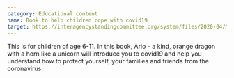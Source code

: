 ```yaml
---
category: Educational content
name: Book to help children cope with covid19
target: https://interagencystandingcommittee.org/system/files/2020-04/My%20Hero%20is%20You%2C%20Storybook%20for%20Children%20on%20COVID-19.pdf
---
```

This is for children of age 6-11. 
In this book, Ario - a kind, orange dragon with a horn like a unicorn will introduce you to covid19 and help you understand how to protect yourself, your families and friends from the coronavirus. 
